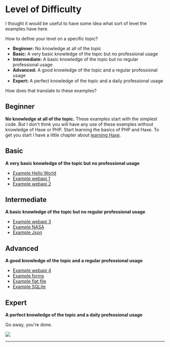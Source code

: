 # Level of Difficulty

I thought it would be useful to have some idea what sort of level the examples have here.

How to define your level on a specific topic?

- **Beginner:** No knowledge at all of the topic
- **Basic:** A very basic knowledge of the topic but no professional usage
- **Intermediate:** A basic knowledge of the topic but no regular professional usage
- **Advanced:** A good knowledge of the topic and a regular professional usage
- **Expert:** A perfect knowledge of the topic and a daily professional usage

How does that translate to these examples?

## Beginner

**No knowledge at all of the topic.**
These examples start with the simplest code.
But I don't think you will have any use of these examples without knowledge of Haxe or PHP.
Start learning the basics of PHP and Haxe.
To get you start I have a little chapter about [learning Haxe](haxe/learn-haxe.md).

## Basic

**A very basic knowledge of the topic but no professional usage**

- [Example Hello World](00helloworld/about.md)
- [Example webapi 1](01web_querystring/about.md)
- [Example webapi 2](02webapi/about.md)

## Intermediate

**A basic knowledge of the topic but no regular professional usage**

- [Example webapi 3](03webapi/about.md)
- [Example NASA](06nasa/about.md)
- [Example Json](08json/about.md)

## Advanced

**A good knowledge of the topic and a regular professional usage**

- [Example webapi 4](04webapi/about.md)
- [Example forms](05forms/about.md)
- [Example flat file](09flatfile/about.md)
- [Example SQLite](10sqlite/about.md)

## Expert

**A perfect knowledge of the topic and a daily professional usage**

Go away, you're done.

![](https://s-media-cache-ak0.pinimg.com/originals/4b/bc/13/4bbc13ea757ccbcf384279f40b6091d4.gif)

---
